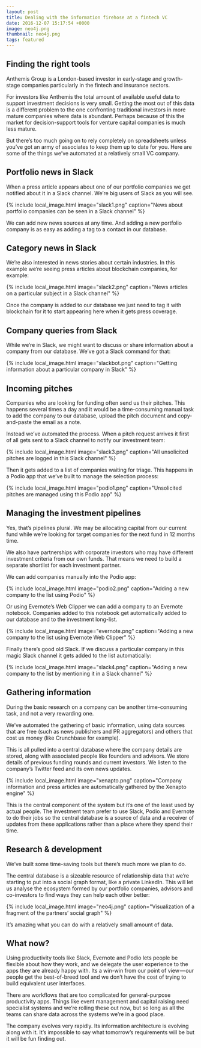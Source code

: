 ```yaml
---
layout: post
title: Dealing with the information firehose at a fintech VC
date: 2016-12-07 15:17:54 +0000
image: neo4j.png
thumbnail: neo4j.png
tags: featured
---
```


## Finding the right tools
Anthemis Group is a London-based investor in early-stage and growth-stage companies particularly in the fintech and insurance sectors.

For investors like Anthemis the total amount of available useful data to support investment decisions is very small.
Getting the most out of this data is a different problem to the one confronting traditional investors in more mature companies where data is abundant.
Perhaps because of this the market for decision-support tools for venture capital companies is much less mature.

But there’s too much going on to rely completely on spreadsheets unless you’ve got an army of associates to keep them up to date for you.
Here are some of the things we’ve automated at a relatively small VC company.

## Portfolio news in Slack
When a press article appears about one of our portfolio companies we get notified about it in a Slack channel. We’re big users of Slack as you will see.

{% include local_image.html image="slack1.png" caption="News about portfolio companies can be seen in a Slack channel" %}

We can add new news sources at any time. And adding a new portfolio company is as easy as adding a tag to a contact in our database.

## Category news in Slack
We’re also interested in news stories about certain industries. In this example we’re seeing press articles about blockchain companies, for example:

{% include local_image.html image="slack2.png" caption="News articles on a particular subject in a Slack channel" %}

Once the company is added to our database we just need to tag it with blockchain for it to start appearing here when it gets press coverage.

## Company queries from Slack
While we’re in Slack, we might want to discuss or share information about a company from our database. We’ve got a Slack command for that:

{% include local_image.html image="slackbot.png" caption="Getting information about a particular company in Slack" %}

## Incoming pitches
Companies who are looking for funding often send us their pitches.
This happens several times a day and it would be a time-consuming manual task to add the company to our database, upload the pitch document and copy-and-paste the email as a note.

Instead we’ve automated the process. When a pitch request arrives it first of all gets sent to a Slack channel to notify our investment team:

{% include local_image.html image="slack3.png" caption="All unsolicited pitches are logged in this Slack channel" %}

Then it gets added to a list of companies waiting for triage. This happens in a Podio app that we’ve built to manage the selection process:

{% include local_image.html image="podio1.png" caption="Unsolicited pitches are managed using this Podio app" %}

## Managing the investment pipelines
Yes, that’s pipelines plural.
We may be allocating capital from our current fund while we’re looking for target companies for the next fund in 12 months time.

We also have partnerships with corporate investors who may have different investment criteria from our own funds.
That means we need to build a separate shortlist for each investment partner.

We can add companies manually into the Podio app:

{% include local_image.html image="podio2.png" caption="Adding a new company to the list using Podio" %}

Or using Evernote’s Web Clipper we can add a company to an Evernote notebook.
Companies added to this notebook get automatically added to our database and to the investment long-list.

{% include local_image.html image="evernote.png" caption="Adding a new company to the list using Evernote Web Clipper" %}

Finally there’s good old Slack. If we discuss a particular company in this magic Slack channel it gets added to the list automatically:

{% include local_image.html image="slack4.png" caption="Adding a new company to the list by mentioning it in a Slack channel" %}

## Gathering information
During the basic research on a company can be another time-consuming task, and not a very rewarding one.

We’ve automated the gathering of basic information, using data sources that are free (such as news publishers and PR aggregators) and others that cost us money (like Crunchbase for example).

This is all pulled into a central database where the company details are stored, along with associated people like founders and advisors.
We store details of previous funding rounds and current investors.
We listen to the company’s Twitter feed and its own news updates.

{% include local_image.html image="xenapto.png" caption="Company information and press articles are automatically gathered by the Xenapto engine" %}

This is the central component of the system but it’s one of the least used by actual people.
The investment team prefer to use Slack, Podio and Evernote to do their jobs so the central database is a source of data and a receiver of updates from these applications rather than a place where they spend their time.

## Research & development
We’ve built some time-saving tools but there’s much more we plan to do.

The central database is a sizeable resource of relationship data that we’re starting to put into a social graph format, like a private LinkedIn.
This will let us analyse the ecosystem formed by our portfolio companies, advisors and co-investors to find ways they can help each other better:

{% include local_image.html image="neo4j.png" caption="Visualization of a fragment of the partners’ social graph" %}

It’s amazing what you can do with a relatively small amount of data.

## What now?
Using productivity tools like Slack, Evernote and Podio lets people be flexible about how they work, and we delegate the user experience to the apps they are already happy with.
Its a win-win from our point of view — our people get the best-of-breed tool and we don’t have the cost of trying to build equivalent user interfaces.

There are workflows that are too complicated for general-purpose productivity apps.
Things like event management and capital raising need specialist systems and we’re rolling these out now,
but so long as all the teams can share data across the systems we’re in a good place.

The company evolves very rapidly.
Its information architecture is evolving along with it.
It’s impossible to say what tomorrow’s requirements will be but it will be fun finding out.
